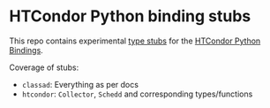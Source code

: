 # HTCondor Python binding stubs

This repo contains experimental [type stubs](https://typing.python.org/en/latest/spec/distributing.html#stub-files) for the [HTCondor Python Bindings](https://htcondor.readthedocs.io/en/24.x/apis/python-bindings/).

Coverage of stubs:

- `classad`: Everything as per docs
- `htcondor`: `Collector`, `Schedd` and corresponding types/functions
